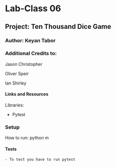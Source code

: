 # Lab-Class 06
## Project: Ten Thousand Dice Game

### Author: Keyan Tabor

### Additional Credits to:
Jason Christopher

Oliver Speir

Ian Shirley


#### Links and Resources
Libraries:
- Pytest


### Setup
 How to run: python m

 #### Tests
    - To test you have to run pytest
  
